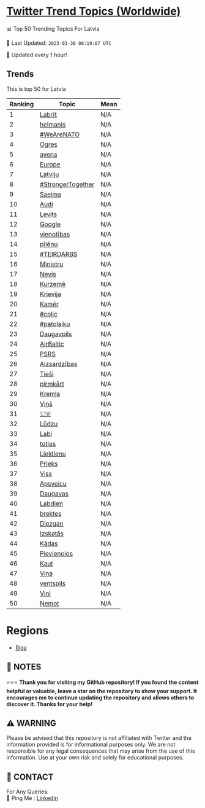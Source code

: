[Twitter Trend Topics (Worldwide)](https://github.com/ErcinDedeoglu/Twitter-Trend-Topics)
==========


📊 Top 50 Trending Topics For Latvia

📆 Last Updated: `2023-03-30 08:19:07 UTC`

🔧 Updated every 1 hour!


## Trends

This is top 50 for Latvia

| Ranking | Topic | Mean |
| ------- | ------------ | ------------ |
| 1 | [Labrīt](http://twitter.com/search?q=Labr%c4%abt) | N/A |
| 2 | [helmanis](http://twitter.com/search?q=helmanis) | N/A |
| 3 | [#WeAreNATO](http://twitter.com/search?q=%23WeAreNATO) | N/A |
| 4 | [Ogres](http://twitter.com/search?q=Ogres) | N/A |
| 5 | [avena](http://twitter.com/search?q=avena) | N/A |
| 6 | [Europe](http://twitter.com/search?q=Europe) | N/A |
| 7 | [Latviju](http://twitter.com/search?q=Latviju) | N/A |
| 8 | [#StrongerTogether](http://twitter.com/search?q=%23StrongerTogether) | N/A |
| 9 | [Saeima](http://twitter.com/search?q=Saeima) | N/A |
| 10 | [Audi](http://twitter.com/search?q=Audi) | N/A |
| 11 | [Levits](http://twitter.com/search?q=Levits) | N/A |
| 12 | [Google](http://twitter.com/search?q=Google) | N/A |
| 13 | [vienotības](http://twitter.com/search?q=vienot%c4%abbas) | N/A |
| 14 | [pīlēnu](http://twitter.com/search?q=p%c4%abl%c4%93nu) | N/A |
| 15 | [#TEIRDARBS](http://twitter.com/search?q=%23TEIRDARBS) | N/A |
| 16 | [Ministru](http://twitter.com/search?q=Ministru) | N/A |
| 17 | [Nevis](http://twitter.com/search?q=Nevis) | N/A |
| 18 | [Kurzemē](http://twitter.com/search?q=Kurzem%c4%93) | N/A |
| 19 | [Krievija](http://twitter.com/search?q=Krievija) | N/A |
| 20 | [Kamēr](http://twitter.com/search?q=Kam%c4%93r) | N/A |
| 21 | [#colic](http://twitter.com/search?q=%23colic) | N/A |
| 22 | [#patolaiku](http://twitter.com/search?q=%23patolaiku) | N/A |
| 23 | [Daugavpils](http://twitter.com/search?q=Daugavpils) | N/A |
| 24 | [AirBaltic](http://twitter.com/search?q=AirBaltic) | N/A |
| 25 | [PSRS](http://twitter.com/search?q=PSRS) | N/A |
| 26 | [Aizsardzības](http://twitter.com/search?q=Aizsardz%c4%abbas) | N/A |
| 27 | [Tieši](http://twitter.com/search?q=Tie%c5%a1i) | N/A |
| 28 | [pirmkārt](http://twitter.com/search?q=pirmk%c4%81rt) | N/A |
| 29 | [Kremļa](http://twitter.com/search?q=Krem%c4%bca) | N/A |
| 30 | [Viņš](http://twitter.com/search?q=Vi%c5%86%c5%a1) | N/A |
| 31 | [🇱🇻](http://twitter.com/search?q=%f0%9f%87%b1%f0%9f%87%bb) | N/A |
| 32 | [Lūdzu](http://twitter.com/search?q=L%c5%abdzu) | N/A |
| 33 | [Labi](http://twitter.com/search?q=Labi) | N/A |
| 34 | [toties](http://twitter.com/search?q=toties) | N/A |
| 35 | [Lieldienu](http://twitter.com/search?q=Lieldienu) | N/A |
| 36 | [Prieks](http://twitter.com/search?q=Prieks) | N/A |
| 37 | [Viss](http://twitter.com/search?q=Viss) | N/A |
| 38 | [Apsveicu](http://twitter.com/search?q=Apsveicu) | N/A |
| 39 | [Daugavas](http://twitter.com/search?q=Daugavas) | N/A |
| 40 | [Labdien](http://twitter.com/search?q=Labdien) | N/A |
| 41 | [brektes](http://twitter.com/search?q=brektes) | N/A |
| 42 | [Diezgan](http://twitter.com/search?q=Diezgan) | N/A |
| 43 | [Izskatās](http://twitter.com/search?q=Izskat%c4%81s) | N/A |
| 44 | [Kādas](http://twitter.com/search?q=K%c4%81das) | N/A |
| 45 | [Pievienojos](http://twitter.com/search?q=Pievienojos) | N/A |
| 46 | [Kaut](http://twitter.com/search?q=Kaut) | N/A |
| 47 | [Viņa](http://twitter.com/search?q=Vi%c5%86a) | N/A |
| 48 | [ventspils](http://twitter.com/search?q=ventspils) | N/A |
| 49 | [Viņi](http://twitter.com/search?q=Vi%c5%86i) | N/A |
| 50 | [Ņemot](http://twitter.com/search?q=%c5%85emot) | N/A |



# Regions

* [Riga](</Latvia/Riga.md>)



## 📝 NOTES

⭐⭐⭐ **Thank you for visiting my GitHub repository! If you found the content helpful or valuable, leave a star on the repository to show your support. It encourages me to continue updating the repository and allows others to discover it. Thanks for your help!**


## ⚠️ WARNING

Please be advised that this repository is not affiliated with Twitter and the information provided is for informational purposes only. We are not responsible for any legal consequences that may arise from the use of this information. Use at your own risk and solely for educational purposes.


## 📨 CONTACT

 For Any Queries:  
            🏓 Ping Me : [LinkedIn](https://www.linkedin.com/in/ercindedeoglu/)
